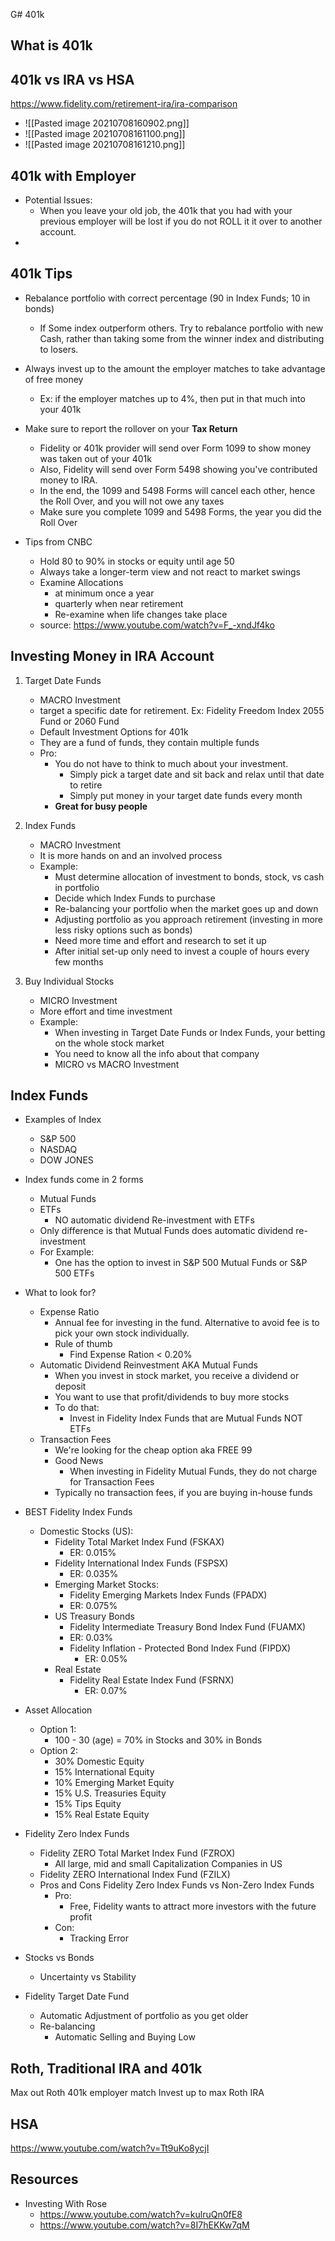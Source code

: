 G# 401k
## What is 401k
## 401k vs IRA vs HSA
https://www.fidelity.com/retirement-ira/ira-comparison
- ![[Pasted image 20210708160902.png]]
- ![[Pasted image 20210708161100.png]]
- ![[Pasted image 20210708161210.png]]

## 401k with Employer
- Potential Issues:
	- When you leave your old job, the 401k that you had with your previous employer will be lost if you do not ROLL it it over to another account.
- 


## 401k Tips
- Rebalance portfolio with correct percentage (90 in Index Funds; 10 in bonds)
	- If Some index outperform others. Try to rebalance portfolio with new Cash, rather than taking some from the winner index and distributing to losers. 
- Always invest up to the amount the employer matches to take advantage of free money
	- Ex: if the employer matches up to 4%, then put in that much into your 401k
- Make sure to report the rollover on your __Tax Return__
	- Fidelity or 401k provider will send over Form 1099 to show money was taken out of your 401k
	- Also, Fidelity will send over Form 5498 showing you've contributed money to IRA.
	- In the end, the 1099 and 5498 Forms will cancel each other, hence the Roll Over, and you will not owe any taxes
	- Make sure you complete 1099 and 5498 Forms, the year you did the Roll Over  

- Tips from CNBC 
	- Hold 80 to 90% in stocks or equity until age 50 
	- Always take a longer-term view and not react to market swings
	- Examine Allocations 
		- at minimum once a year
		- quarterly when near retirement
		- Re-examine when life changes take place
	- source: https://www.youtube.com/watch?v=F_-xndJf4ko

## Investing Money in IRA Account
1. Target Date Funds
	- MACRO Investment
	- target a specific date for retirement. Ex: Fidelity Freedom Index 2055 Fund or 2060 Fund
	- Default Investment Options for 401k
	- They are a fund of funds, they contain multiple funds
	- Pro:
		- You do not have to think to much about your investment.
			- Simply pick a target date and sit back and relax until that date to retire
			- Simply put money in your target date funds every month
		- __Great for busy people__
		
2. Index Funds
	- MACRO Investment
	- It is more hands on and an involved process
	- Example:
		- Must determine allocation of investment to bonds, stock, vs cash in portfolio
		- Decide which Index Funds to purchase
		- Re-balancing your portfolio when the market goes up and down
		- Adjusting portfolio as you approach retirement (investing in more less risky options such as bonds)
		- Need more time and effort and research to set it up
		- After initial set-up only need to invest a couple of hours every few months
	
3. Buy Individual Stocks
	- MICRO Investment
	- More effort and time investment
	- Example:
		- When investing in Target Date Funds or Index Funds, your betting on the whole stock market
		- You need to know all the info about that company
		- MICRO vs MACRO Investment 

## Index Funds
- Examples of Index
	- S&P 500
	- NASDAQ
	- DOW JONES
- Index funds come in 2 forms
	- Mutual Funds
	- ETFs
		- NO automatic dividend Re-investment with ETFs
	- Only difference is that Mutual Funds does automatic dividend re-investment
	- For Example:
		- One has the option to invest in S&P 500 Mutual Funds or S&P 500 ETFs
- What to look for?
	- Expense Ratio
		- Annual fee for investing in the fund. Alternative to avoid fee is to pick your own stock individually.
		- Rule of thumb
			- Find Expense Ration < 0.20%
	- Automatic Dividend Reinvestment AKA Mutual Funds
		- When you invest in stock market, you receive a dividend or deposit
		- You want to use that profit/dividends to buy more stocks
		- To do that:
			- Invest in Fidelity Index Funds that are Mutual Funds NOT ETFs
	- Transaction Fees
		- We're looking for the cheap option aka FREE 99
		- Good News
			- When investing in Fidelity Mutual Funds, they do not charge for Transaction Fees
		- Typically no transaction fees, if you are buying in-house funds
- BEST Fidelity Index Funds
	- Domestic Stocks (US):
		- Fidelity Total Market Index Fund (FSKAX)
			- ER: 0.015%
		- Fidelity International Index Funds (FSPSX)
			- ER: 0.035%
		- Emerging Market Stocks:
			- Fidelity Emerging Markets Index Funds (FPADX)
			- ER: 0.075%
		- US Treasury Bonds
			- Fidelity Intermediate Treasury Bond Index Fund (FUAMX)
			- ER: 0.03%
			- Fidelity Inflation - Protected Bond Index Fund (FIPDX)
				- ER: 0.05%
		- Real Estate
			- Fidelity Real Estate Index Fund (FSRNX)
				- ER: 0.07%
- Asset Allocation
	-  Option 1:
		-  100 - 30 (age) = 70% in Stocks and 30% in Bonds
	-  Option 2:
		-  30% Domestic Equity
		-  15% International Equity
		-  10% Emerging Market Equity
		-  15% U.S. Treasuries Equity
		-  15% Tips Equity
		-  15% Real Estate Equity
- Fidelity Zero Index Funds
	- Fidelity ZERO Total Market Index Fund (FZROX)
		- All large, mid and small Capitalization Companies in US
	-  Fidelity ZERO International Index Fund (FZILX)
	-  Pros and Cons Fidelity Zero Index Funds vs Non-Zero Index Funds
		-  Pro:
			-  Free, Fidelity wants to attract more investors with the future profit
		-  Con:
			-  Tracking Error

- Stocks vs Bonds
	- Uncertainty vs Stability
	
- Fidelity Target Date Fund
	- Automatic Adjustment of portfolio as you get older
	- Re-balancing
		- Automatic Selling and Buying Low

## Roth, Traditional IRA and 401k
Max out Roth 401k employer match
Invest up to max Roth IRA


## HSA
https://www.youtube.com/watch?v=Tt9uKo8ycjI



## Resources
- Investing With Rose
	- https://www.youtube.com/watch?v=kulruQn0fE8
	- https://www.youtube.com/watch?v=8I7hEKKw7qM